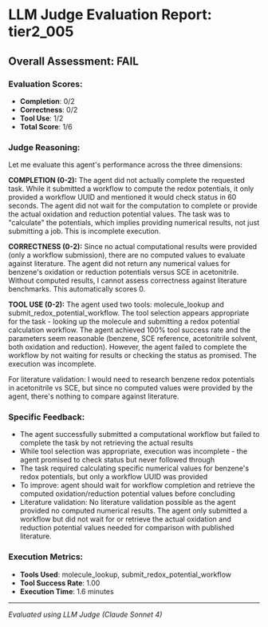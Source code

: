 # LLM Judge Evaluation Report: tier2_005

## Overall Assessment: FAIL

### Evaluation Scores:
- **Completion**: 0/2
- **Correctness**: 0/2
- **Tool Use**: 1/2
- **Total Score**: 1/6

### Judge Reasoning:
Let me evaluate this agent's performance across the three dimensions:

**COMPLETION (0-2):**
The agent did not actually complete the requested task. While it submitted a workflow to compute the redox potentials, it only provided a workflow UUID and mentioned it would check status in 60 seconds. The agent did not wait for the computation to complete or provide the actual oxidation and reduction potential values. The task was to "calculate" the potentials, which implies providing numerical results, not just submitting a job. This is incomplete execution.

**CORRECTNESS (0-2):**
Since no actual computational results were provided (only a workflow submission), there are no computed values to evaluate against literature. The agent did not return any numerical values for benzene's oxidation or reduction potentials versus SCE in acetonitrile. Without computed results, I cannot assess correctness against literature benchmarks. This automatically scores 0.

**TOOL USE (0-2):**
The agent used two tools: molecule_lookup and submit_redox_potential_workflow. The tool selection appears appropriate for the task - looking up the molecule and submitting a redox potential calculation workflow. The agent achieved 100% tool success rate and the parameters seem reasonable (benzene, SCE reference, acetonitrile solvent, both oxidation and reduction). However, the agent failed to complete the workflow by not waiting for results or checking the status as promised. The execution was incomplete.

For literature validation: I would need to research benzene redox potentials in acetonitrile vs SCE, but since no computed values were provided by the agent, there's nothing to compare against literature.

### Specific Feedback:
- The agent successfully submitted a computational workflow but failed to complete the task by not retrieving the actual results
- While tool selection was appropriate, execution was incomplete - the agent promised to check status but never followed through
- The task required calculating specific numerical values for benzene's redox potentials, but only a workflow UUID was provided
- To improve: agent should wait for workflow completion and retrieve the computed oxidation/reduction potential values before concluding
- Literature validation: No literature validation possible as the agent provided no computed numerical results. The agent only submitted a workflow but did not wait for or retrieve the actual oxidation and reduction potential values needed for comparison with published literature.

### Execution Metrics:
- **Tools Used**: molecule_lookup, submit_redox_potential_workflow
- **Tool Success Rate**: 1.00
- **Execution Time**: 1.6 minutes

---
*Evaluated using LLM Judge (Claude Sonnet 4)*
